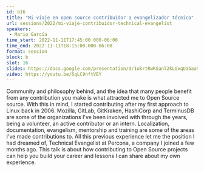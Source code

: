 ```yaml
---
id: b16
title: "Mi viaje en open source contribuidor a evangelizador técnico"
url: sessions/2022/mi-viaje-contribuidor-technical-evangelist 
speakers:
 - Mario García
time_start: 2022-11-11T17:45:00.000-06:00
time_end: 2022-11-11T18:15:00.000-06:00
format: session
block: b
slot: 16
slides: https://docs.google.com/presentation/d/1ukrtRwKSanl2kLGvqUaGaa9bY2hJElvz/edit?usp=sharing&ouid=103416468885613366619&rtpof=true&sd=true
video: https://youtu.be/6qLC9nftVEY
---
```


Community and philosophy behind, and the idea that many people benefit from any contribution you make is what attracted me to Open Source source. With this in mind, I started contributing after my first approach to Linux back in 2006. Mozilla, GitLab, GitKraken, HashiCorp and TerminusDB are some of the organizations I've been involved with through the years, being a volunteer, an active contributor or an intern. Localization, documentation, evangelism, mentorship and training are some of the areas I've made contributions to. All this previous experience let me the position I had dreamed of, Technical Evangelist at Percona, a company I joined a few months ago. This talk is about how contributing to Open Source projects can help you build your career and lessons I can share about my own experience.